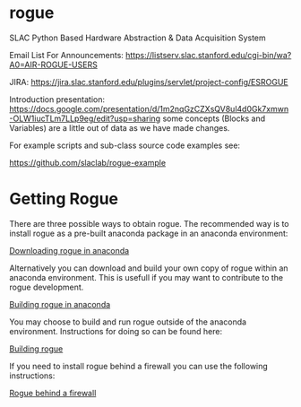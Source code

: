 # rogue
SLAC Python Based Hardware Abstraction &amp; Data Acquisition System

Email List For Announcements:
https://listserv.slac.stanford.edu/cgi-bin/wa?A0=AIR-ROGUE-USERS

JIRA:
https://jira.slac.stanford.edu/plugins/servlet/project-config/ESROGUE

Introduction presentation: 
https://docs.google.com/presentation/d/1m2nqGzCZXsQV8ul4d0Gk7xmwn-OLW1iucTLm7LLp9eg/edit?usp=sharing
some concepts (Blocks and Variables) are a little out of data as we have made changes.

For example scripts and sub-class source code examples see:

https://github.com/slaclab/rogue-example

# Getting Rogue

There are three possible ways to obtain rogue. The recommended way is to install rogue as a pre-built anaconda package in an anaconda environment:

[Downloading rogue in anaconda](README_anaconda.md)


Alternatively you can download and build your own copy of rogue within an anaconda environment. This is usefull if you may want to contribute to the rogue development.

[Building rogue in anaconda](README_anaconda_build.md)

You may choose to build and run rogue outside of the anaconda environment. Instructions for doing so can be found here:

[Building rogue](README_build.md)

If you need to install rogue behind a firewall you can use the following instructions:

[Rogue behind a firewall](README_firewall.md)

